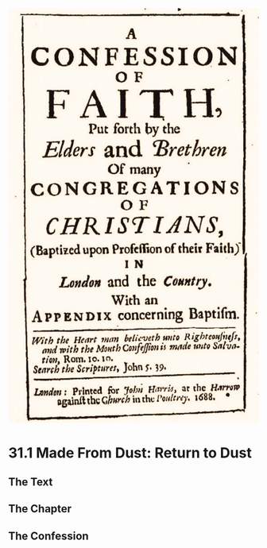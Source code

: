 <img class="intro-right" src="art-1689.png">

# 31.1 Made From Dust: Return to Dust

## The Text

## The Chapter

## The Confession

